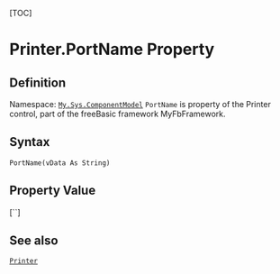 [TOC]
# Printer.PortName Property

## Definition
Namespace: [`My.Sys.ComponentModel`](My.Sys.ComponentModel.md)
`PortName` is property of the Printer control, part of the freeBasic framework MyFbFramework.
## Syntax
```freeBasic
PortName(vData As String)
```
## Property Value
[``]
## See also
[`Printer`](Printer.md)
